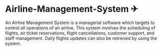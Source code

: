# Airline-Management-System ✈
An Airline Management System is a managerial software which targets to control all operations of an airline. This system involves the scheduling of flights, air ticket reservations, flight cancellations, customer support, and staff management. Daily flights updates can also be retrieved by using the system.
